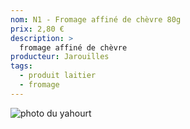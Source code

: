 ```yaml
---
nom: N1 - Fromage affiné de chèvre 80g
prix: 2,80 €
description: >
  fromage affiné de chèvre
producteur: Jarouilles
tags: 
  - produit laitier
  - fromage
---
```


![photo du yahourt](./media/fromage-chevre.jpg)